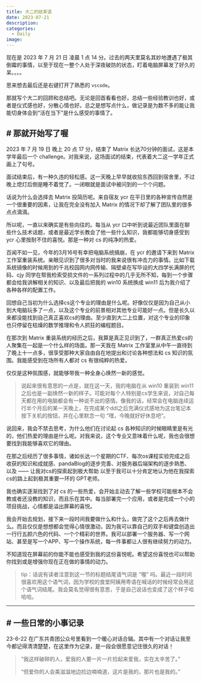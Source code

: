 ```yaml
---
title: 大二的结束语
date: 2023-07-21
description: 
categories: 
  - Daily
image: 
---
```


现在是 2023 年 7 月 21 日 凌晨 1 点 14 分。过去的两天里莫名其妙地遭遇了极其倒霉的事情，以至于现在一整个人处于深夜破防的状态，盯着电脑屏幕发了好久的呆。。。。

思来想去最后还是右键打开了熟悉的 `vscode`。

那就写个大二的回顾和总结吧。无论是回首看看也好，总结一些经验教训也好，或者是仪式感也好，分散心情也好。总之是想写点什么，做记录是为数不多的能让我能切身体会到“活在当下”是什么感受的事情了。

## # 那就开始写了喔

2023 年 7 月 19 日 晚上 20 点 17 分，结束了 Matrix 长达70分钟的面试，这是本学年最后一个 challenge。对我来说，这场面试的结束，代表着大二这一学年正式画上了句号。

面试结束后，有一种久违的轻松感。这一天晚上早早就收拾东西回到宿舍里，不过晚上熄灯后倒是睡不着觉了。一闭眼就是面试中被问到的一个个问题。

话说为什么会选择去 Matrix 投简历呢。来自宿友 ycr 在平日里的各种宣传自然是一个很重要的因素，让我在完全没有加入 Matrix 的情况下却了解了团队里的很多点点滴滴。

所以呢，一直以来确实是有些向往的。每当从 ycr 口中听到说最近团队里面在聊些什么技术话题，或者是最近学长教会了他一些什么知识，我都能够切身感受到 ycr 心里按耐不住的喜悦。那是一种对 cs 的纯净的热爱。

百闻不如一见，今年的3月16号有幸把电脑系统搞崩，在 ycr 的邀请下来到 Matrix 工作室重装系统。亲眼见识到了很多对当时的我来说很有冲击力的事情。比如下载系统镜像的时候用到的千兆校园网内网传输、隔壁桌在写毕设的大四学长满屏的代码、cjy 同学在帮我检索受损文件的一系列过程中的几乎无所不知，每到一个步骤都会给我讲解相关的知识、以及最后把我的 win10 系统换成 win11 后为我介绍了各种各样的配置工作。

回想自己当初为什么选择cs这个专业的理由是什么呢。好像仅仅是因为自己从小到大电脑玩多了一点，以及这个专业的前景相对其他专业可能好一点。但是长久以来都没能找到自己真正喜欢cs的理由。至少直到大二上位置，对这个专业的印象也只停留在枯燥的数学推理和令人抓狂的编程题目。

在那次到 Matrix 重装系统的经历之后，我算是真正见识到了，一群真正热爱cs的人聚集在一起是一个什么样的场面。那一天我在 Matrix 工作室里从中午一直待到了晚上十一点多，很享受那种大家自由自在地提出和讨论各种想法和 cs 知识的氛围。我能感受到在场所有人都对 cs 有很纯粹的热爱。

仅仅是这种氛围感，就能够带我一种全身心焕然一新的感觉。

> 说起来很有意思的一点是，就在这一天，我的电脑在从 win10 重装到 win11 之后也是一副焕然一新的样子。可能对每个人特别是cs学生来说，对自己每天都在用的电脑都会有一种说不出的感情。像我的话，经常会在电脑连续运行半个月后的某一天晚上，在完成某个ddl之后充满仪式感地为这台笔记本按下关机的按钮，并在心里默念一句 “嘿，今晚就好好休息吧”。

说回来，我会不禁去思考，为什么他们在讨论起 cs 各种知识的时候眼睛里是有光的，他们热爱的理由是什么呢。对我来说，这个专业又意味着什么呢，我也会很想要找到我能够喜欢它的理由。

在那之后经历了很多事情，诸如长达一个星期的CTF、每次os课程实验完成之后收获的知识和成就感、pandaBlog的逐步完善、对服务器后端架构的逐步熟悉、以及 —— 让我对cs的探索起到极大帮助 以至于我可以十分肯定地认为他在我探索cs的路上起到极其重要一环的 GPT老师。

我也确实逐渐找到了对 cs 的一些热爱，会开始主动去了解一些学校可能根本不会教或者还没教的知识，而且乐在其中。每当部署完一个应用，或者是完成一个小的项目挑战，心情都是溢出屏幕的喜悦。

我会开始去规划，接下来一段时间我要做什么和什么，做完了这个之后再去做什么。而且仅仅是想想都会觉得心情很激动，因为我可以靠自己的双手和键盘创造出一行行五颜六色的代码、一个个精彩的世界。我可以部署一个服务器、写一个网站、甚至是写一个APP、写一个操作系统，每一件事都让人很有继续努力的动力。

不知道现在屏幕前的你能不能也感受到我的这份喜悦呢。希望这份喜悦也可以帮助你找到或是增强你现在正在做的事情的动力。

> tip：话说有读者注意到这一节的标题结尾语气词是 “喔” 吗。最近一段时间很喜欢用这个语气词，因为学校的食堂阿姨用粤语在喊话的时候经常会用这个语气词结尾。我会莫名觉得很有意思，于是自己说话也变成了这个样子哈哈哈。

---

## # 一些日常的小事记录

23-6-22 在广东共青团公众号里看到一个暖心对话合辑。其中有一个对话让我至今都记得清清楚楚，在这里作为记录，是一段会很愿意记住很久的对话！

> “我这样破碎的人，爱我的人要一片一片捡起来爱我，实在太辛苦了。”
> 
> “但爱你的人会美滋滋地边捡边喃喃道，这片是我的，那片也是我的。”

